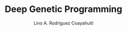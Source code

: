 ---
paperId: 31
author: Lino A. Rodriguez Coayahuitl
publicationauthor: Rodriguez Coayahuitl, L. A.
title: Deep Genetic Programming
pdf: --
poster: Poster_Lino_Rodriguez
alt: --
type: Poster
topic: Deep Learning
subtopic: Machine Learning
link: 
conference: icml
year: 2019
tags: icml-2019-np
location: California, USA
---